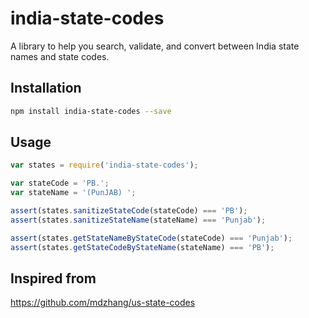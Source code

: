 # india-state-codes

A library to help you search, validate, and convert between India state names and state codes.

## Installation

```sh
npm install india-state-codes --save
```

## Usage

```javascript
var states = require('india-state-codes');

var stateCode = 'PB.';
var stateName = '(PunJAB) ';

assert(states.sanitizeStateCode(stateCode) === 'PB');
assert(states.sanitizeStateName(stateName) === 'Punjab');

assert(states.getStateNameByStateCode(stateCode) === 'Punjab');
assert(states.getStateCodeByStateName(stateName) === 'PB');
```
## Inspired from
https://github.com/mdzhang/us-state-codes